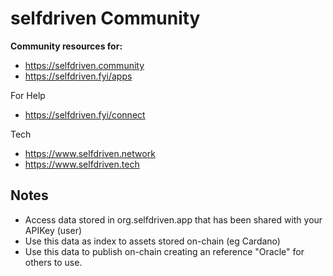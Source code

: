# selfdriven Community

**Community resources for:**
- https://selfdriven.community
- https://selfdriven.fyi/apps

For Help
- https://selfdriven.fyi/connect

Tech
- https://www.selfdriven.network
- https://www.selfdriven.tech

## Notes
- Access data stored in org.selfdriven.app that has been shared with your APIKey (user)
- Use this data as index to assets stored on-chain (eg Cardano)
- Use this data to publish on-chain creating an reference "Oracle" for others to use. 
